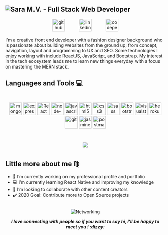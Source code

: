 ## ![Sara M.V. - Full Stack Web Developer](https://res.cloudinary.com/dmsx3xete/image/upload/v1610802375/creative-app/GitHub2_gvw4np.png)

<div align='center'>

[<img style="margin-right: 40px;" src='https://cdn.jsdelivr.net/npm/simple-icons@3.0.1/icons/github.svg' alt='github' height='40'>](https://github.com/saramartz)  [<img style="margin-right: 40px;" src='https://cdn.jsdelivr.net/npm/simple-icons@3.0.1/icons/linkedin.svg' alt='linkedin' height='40'>](https://www.linkedin.com/in/sara-martínez-vega/)  [<img src='https://cdn.jsdelivr.net/npm/simple-icons@3.0.1/icons/codepen.svg' alt='codepen' height='40'>](https://codepen.io/sara-martinez)  

</div>

I'm a creative front end developer with a fashion designer background who is passionate about building websites from the ground up; from concept, navigation, layout and programming to UX and SEO. Some technologies I enjoy working with include ReactJS, JavaScript, and Bootstrap. My interest in the tech ecosystem leads me to learn new things everyday with a focus on mastering the MERN stack.

## Languages and Tools 💻 

<div align='center' style="margin: 40px 0px">
<img src="https://simpleicons.org/icons/mongodb.svg" alt="mongodb" height="40px" title="MongoDB" />
<img src="https://simpleicons.org/icons/express.svg" alt="expressJS" height="40px" title="ExpressJS" />
<img src="https://simpleicons.org/icons/react.svg" alt="React" height="40px" title="ReactJS" />
<img src="https://simpleicons.org/icons/node-dot-js.svg" alt="node-dot-js" height="40px" title="NodeJS" />
<img src="https://simpleicons.org/icons/javascript.svg" alt="javascript" height="40px" title="JavaScript" />
<img src="https://simpleicons.org/icons/html5.svg" alt="html5" height="40px" title="HTML 5" />
<img src="https://simpleicons.org/icons/css3.svg" alt="css3" height="40px" title="CSS 3" />
<img src="https://simpleicons.org/icons/sass.svg" alt="sass" height="40px" title="Sass" />
<img src="https://simpleicons.org/icons/bootstrap.svg" alt="bootstrap" height="40px" title="Bootstrap" />
<img src="https://simpleicons.org/icons/visualstudiocode.svg" alt="visualstudiocode" height="40px" title="VS Code" />
<img src="https://simpleicons.org/icons/heroku.svg" alt="heroku" height="40px" title="Heroku" />
<img src="https://simpleicons.org/icons/git.svg" alt="git" height="40px" title="Git" />
<img src="https://simpleicons.org/icons/jasmine.svg" alt="jasmine" height="40px" title="Jasmine" />
<img src="https://simpleicons.org/icons/postman.svg" alt="postman" height="40px" title="Postman" />
</div>

##

<div align='center' style="margin: 40px 0px">
<a href="https://github.com/saramartz/github-readme-stats">
  <!-- Change the `github-readme-stats.anuraghazra1.vercel.app` to `github-readme-stats.vercel.app`  -->
  <img align="center" src="https://github-readme-stats.vercel.app/api/top-langs/?username=saramartz&layout=compact&theme=dark" />
</a>
</div>

## Little more about me ♍ 

- 🔭 I’m currently working on my professional profile and portfolio 
- 💻 I’m currently learning React Native and improving my knowledge 
- 👯 I’m looking to collaborate with other content creators 
- :heavy_check_mark: 2020 Goal: Contribute more to Open Source projects 

##

<div align="center">
  
  ![Networking](https://github.com/saramartz/saramartz/blob/main/world2.gif)
  
</div>

<div align='center'>
<strong><em> I love connecting with people so if you want to say hi, I'll be happy to meet you ! :dizzy: </em></strong>
</div>

